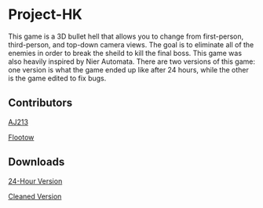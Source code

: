 # Project-HK
  This game is a 3D bullet hell that allows you to change from first-person, third-person, and top-down camera views. The goal is to eliminate all of the enemies in order to break the sheild to kill the final boss. This game was also heavily inspired by Nier Automata. There are two versions of this game: one version is what the game ended up like after 24 hours, while the other is the game edited to fix bugs.

## Contributors
<a href="https://github.com/AJ213">AJ213</a> 

<a href="https://github.com/Flootow">Flootow</a>

## Downloads
<a href="https://www.dropbox.com/sh/ltzec8p9jjnf30y/AACS0eOFnjORVtv1aRHqGRZDa?dl=0">24-Hour Version</a>

<a href="https://www.dropbox.com/sh/0i0dwbpzcw215go/AAABXExnaRjaMrkoTOYjOHOla?dl=0">Cleaned Version</a>
 

